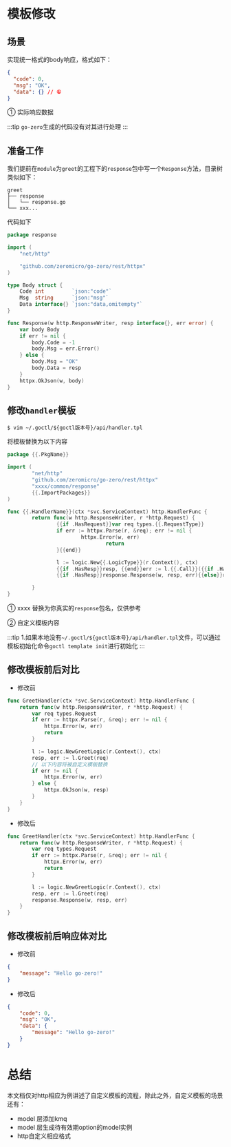 # 模板修改

## 场景
实现统一格式的body响应，格式如下：
```json
{
  "code": 0,
  "msg": "OK",
  "data": {} // ①
}
```

① 实际响应数据

:::tip
`go-zero`生成的代码没有对其进行处理
:::

## 准备工作
我们提前在`module`为`greet`的工程下的`response`包中写一个`Response`方法，目录树类似如下：
```text
greet
├── response
│   └── response.go
└── xxx...
```

代码如下
```go
package response

import (
	"net/http"

	"github.com/zeromicro/go-zero/rest/httpx"
)

type Body struct {
	Code int         `json:"code"`
	Msg  string      `json:"msg"`
	Data interface{} `json:"data,omitempty"`
}

func Response(w http.ResponseWriter, resp interface{}, err error) {
	var body Body
	if err != nil {
		body.Code = -1
		body.Msg = err.Error()
	} else {
		body.Msg = "OK"
		body.Data = resp
	}
	httpx.OkJson(w, body)
}
```

## 修改`handler`模板
```shell
$ vim ~/.goctl/${goctl版本号}/api/handler.tpl
```
将模板替换为以下内容
```go
package {{.PkgName}}                                                                                                                   

import (
        "net/http"
        "github.com/zeromicro/go-zero/rest/httpx"
        "xxxx/common/response"
        {{.ImportPackages}}
)

func {{.HandlerName}}(ctx *svc.ServiceContext) http.HandlerFunc {
        return func(w http.ResponseWriter, r *http.Request) {
                {{if .HasRequest}}var req types.{{.RequestType}}
                if err := httpx.Parse(r, &req); err != nil {
                        httpx.Error(w, err)
                                return
                }{{end}}

                l := logic.New{{.LogicType}}(r.Context(), ctx)
                {{if .HasResp}}resp, {{end}}err := l.{{.Call}}({{if .HasRequest}}&req{{end}})
                {{if .HasResp}}response.Response(w, resp, err){{else}}response.Response(w, nil, err){{end}}

        }   
}
```

① xxxx 替换为你真实的`response`包名，仅供参考

② 自定义模板内容

:::tip
1.如果本地没有`~/.goctl/${goctl版本号}/api/handler.tpl`文件，可以通过模板初始化命令`goctl template init`进行初始化
:::

## 修改模板前后对比
* 修改前
```go
func GreetHandler(ctx *svc.ServiceContext) http.HandlerFunc {
	return func(w http.ResponseWriter, r *http.Request) {
		var req types.Request
		if err := httpx.Parse(r, &req); err != nil {
			httpx.Error(w, err)
			return
		}

		l := logic.NewGreetLogic(r.Context(), ctx)
		resp, err := l.Greet(req)
		// 以下内容将被自定义模板替换
		if err != nil {
			httpx.Error(w, err)
		} else {
			httpx.OkJson(w, resp)
		}
	}
}
```  
* 修改后
```go
func GreetHandler(ctx *svc.ServiceContext) http.HandlerFunc {
	return func(w http.ResponseWriter, r *http.Request) {
		var req types.Request
		if err := httpx.Parse(r, &req); err != nil {
			httpx.Error(w, err)
			return
		}

		l := logic.NewGreetLogic(r.Context(), ctx)
		resp, err := l.Greet(req)
		response.Response(w, resp, err)
	}
}
```

## 修改模板前后响应体对比

* 修改前
```json
{
    "message": "Hello go-zero!"
}
```

* 修改后
```json
{
    "code": 0,
    "msg": "OK",
    "data": {
        "message": "Hello go-zero!"
    }
}
```

# 总结
本文档仅对http相应为例讲述了自定义模板的流程，除此之外，自定义模板的场景还有：
* model 层添加kmq
* model 层生成待有效期option的model实例
* http自定义相应格式
